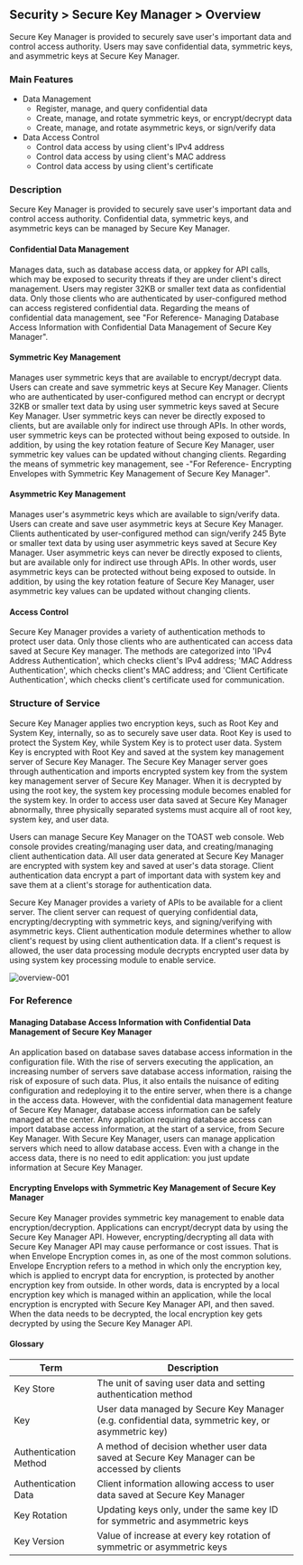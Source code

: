 ## Security > Secure Key Manager > Overview
Secure Key Manager is provided to securely save user's important data and control access authority. Users may save confidential data, symmetric keys, and asymmetric keys at Secure Key Manager.

### Main Features
* Data Management
    * Register, manage, and query confidential data
    * Create, manage, and rotate symmetric keys, or encrypt/decrypt data 
    * Create, manage, and rotate asymmetric keys, or sign/verify data
* Data Access Control
    * Control data access by using client's IPv4 address
    * Control data access by using client's MAC address
    * Control data access by using client's certificate

### Description
Secure Key Manager is provided to securely save user's important data and control access authority. Confidential data, symmetric keys, and asymmetric keys can be managed by Secure Key Manager.

#### Confidential Data Management
Manages data, such as database access data, or appkey for API calls, which may be exposed to security threats if they are under client's direct management. Users may register 32KB or smaller text data as confidential data. Only those clients who are authenticated by user-configured method can access registered confidential data. Regarding the means of confidential data management, see "For Reference- Managing Database Access Information with Confidential Data Management of Secure Key Manager".

#### Symmetric Key Management
Manages user symmetric keys that are available to encrypt/decrypt data. Users can create and save symmetric keys at Secure Key Manager. Clients who are authenticated by user-configured method can encrypt or decrypt 32KB or smaller text data by using user symmetric keys saved at Secure Key Manager. User symmetric keys can never be directly exposed to clients, but are available only for indirect use through APIs. In other words, user symmetric keys can be protected without being exposed to outside. In addition, by using the key rotation feature of Secure Key Manager, user symmetric key values can be updated without changing clients. Regarding the means of symmetric key management, see -"For Reference- Encrypting Envelopes with Symmetric Key Management of Secure Key Manager".

#### Asymmetric Key Management
Manages user's asymmetric keys which are available to sign/verify data. Users can create and save user asymmetric keys at Secure Key Manager. Clients authenticated by user-configured method can sign/verify 245 Byte or smaller text data by using user asymmetric keys saved at Secure Key Manager. User asymmetric keys can never be directly exposed to clients, but are available only for indirect use through APIs. In other words, user asymmetric keys can be protected without being exposed to outside. In addition, by using the key rotation feature of Secure Key Manager, user asymmetric key values can be updated without changing clients.

#### Access Control
Secure Key Manager provides a variety of authentication methods to protect user data. Only those clients who are authenticated can access data saved at Secure Key manager. The methods are categorized into 'IPv4 Address Authentication', which checks client's IPv4 address; 'MAC Address Authentication', which checks client's MAC address; and 'Client Certificate Authentication', which checks client's certificate used for communication.

### Structure of Service
Secure Key Manager applies two encryption keys, such as Root Key and System Key, internally, so as to securely save user data. Root Key is used to protect the System Key, while System Key is to protect user data. System Key is encrypted with Root Key and saved at the system key management server of Secure Key Manager. The Secure Key Manager server goes through authentication and imports encrypted system key from the system key management server of Secure Key Manager. When it is decrypted by using the root key, the system key processing module becomes enabled for the system key. In order to access user data saved at Secure Key Manager abnormally, three physically separated systems must acquire all of root key, system key, and user data.  

Users can manage Secure Key Manager on the TOAST web console. Web console provides creating/managing user data, and creating/managing client authentication data. All user data generated at Secure Key Manager are encrypted with system key and saved at user's data storage. Client authentication data encrypt a part of important data with system key and save them at a client's storage for authentication data.

Secure Key Manager provides a variety of APIs to be available for a client server. The client server can request of querying confidential data, encrypting/decrypting with symmetric keys, and signing/verifying with asymmetric keys. Client authentication module determines whether to allow client's request by using client authentication data. If a client's request is allowed, the user data processing module decrypts encrypted user data by using system key processing module to enable service.

![overview-001](http://static.toastoven.net/prod_kms/2019-05-13/overview-001.png)

### For Reference

#### Managing Database Access Information with Confidential Data Management of Secure Key Manager
An application based on database saves database access information in the configuration file. With the rise of servers executing the application, an increasing number of servers save database access information, raising the risk of exposure of such data. Plus, it also entails the nuisance of editing configuration and redeploying it to the entire server, when there is a change in the access data.
However, with the confidential data management feature of Secure Key Manager, database access information can be safely managed at the center. Any application requiring database access can import database access information, at the start of a service, from Secure Key Manager. With Secure Key Manager, users can  manage application servers which need to allow database access. Even with a change in the access data, there is no need to edit application: you just update information at Secure Key Manager.  

#### Encrypting Envelops with Symmetric Key Management of Secure Key Manager
Secure Key Manager provides symmetric key management to enable data encryption/decryption. Applications can encrypt/decrypt data by using the Secure Key Manager API. However, encrypting/decrypting all data with Secure Key Manager API may cause performance or cost issues.  That is when Envelope Encryption comes in, as one of the most common solutions. Envelope Encryption refers to a method in which only the encryption key, which is applied to encrypt data for encryption, is protected by another encryption key from outside. In other words, data is encrypted by a local encryption key which is managed within an application, while the local encryption is encrypted with Secure Key Manager API, and then saved. When the data needs to be decrypted, the local encryption key gets decrypted by using the Secure Key Manager API.

#### Glossary
| Term | Description |
|---|---|
| Key Store | The unit of saving user data and setting authentication method |
| Key | User data managed by Secure Key Manager (e.g. confidential data, symmetric key, or asymmetric key) |
| Authentication Method | A method of decision whether user data saved at Secure Key Manager can be accessed by clients |
| Authentication Data | Client information allowing access to user data saved at Secure Key Manager |
| Key Rotation | Updating keys only, under the same key ID for symmetric and asymmetric keys |
| Key Version | Value of increase at every key rotation of symmetric or asymmetric keys |
